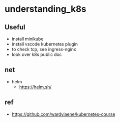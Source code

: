 # understanding_k8s

## Useful

- install minikube
- install vscode kubernetes plugin
- to check tcp, see ingress-nginx
- look over k8s public doc

## net

- helm
  - https://helm.sh/

## ref

- https://github.com/wardviaene/kubernetes-course
